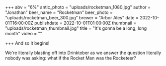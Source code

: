 +++
abv = "6%"
antic_photo = "uploads/rocketman_1080.jpg"
author = "Jonathan"
beer_name = "Rocketman"
beer_photo = "uploads/rocketman_beer_300.jpg"
brewer = "Arbor Ales"
date = 2022-10-01T16:00:00Z
publishdate = 2022-10-01T01:00:00Z
thumbnail = "uploads/rocketman_thumbnail.jpg"
title = "It's gonna be a long, long month"
video = ""

+++
And so it begins! 

We're literally blasting off into Drinktober as we answer the question literally nobody was asking: what if the Rocket Man was the Rocketeer?